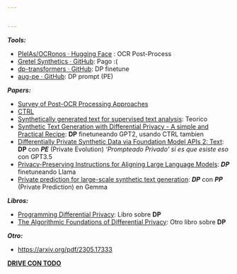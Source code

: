 ```yaml
---


---
```


<p><em><strong>Tools:</strong></em></p>
<ul>
<li><a href="https://huggingface.co/PleIAs/OCRonos">PleIAs/OCRonos · Hugging Face</a> : OCR Post-Process</li>
<li><a href="https://github.com/gretelai/gretel-synthetics">Gretel Synthetics · GitHub</a>: Pago :(</li>
<li><a href="https://github.com/microsoft/dp-transformers">dp-transformers · GitHub</a>: DP finetune</li>
<li><a href="https://github.com/AI-secure/aug-pe">aug-pe · GitHub</a>: DP prompt (PE)</li>
</ul>
<p><em><strong>Papers:</strong></em></p>
<ul>
<li><a href="https://drive.google.com/open?id=11r9C6AYiOOHMV9hhXRmeAl2EApwkoDrP&amp;usp=drive_fs">Survey of Post-OCR Processing Approaches</a></li>
<li><a href="https://drive.google.com/open?id=10cdcv4rk7ymZmQhCSSBK1qaWE0O3ZmK9&amp;usp=drive_fs">CTRL</a></li>
<li><a href="https://drive.google.com/open?id=105fOMEQiZ9p0oq6BsIP1eHgIkv3aSV5h&amp;usp=drive_fs">Synthetically generated text for supervised text analysis</a>: Teorico</li>
<li><a href="https://drive.google.com/open?id=11SF0GMG5nNHbd-dxt_hCn5Y-JhtAJFOq&amp;usp=drive_fs">Synthetic Text Generation with Differential Privacy - A simple and Practical Recipe</a>: <strong>DP</strong> finetuneando GPT2, usando CTRL tambien</li>
<li><a href="https://drive.google.com/open?id=112-ABUi2Qd6vOFUZYKWJkYPHb6sYVdIp&amp;usp=drive_fs">Differentially Private Synthetic Data via Foundation Model APIs 2: Text</a>: <strong>DP</strong> con <em><strong>PE</strong></em> (Private Evolution) <em>‘Prompteado Privado’ si es que esiste eso</em> con GPT3.5</li>
<li><a href="https://drive.google.com/open?id=11aaTJqEBM3URVm0Z2gK0gPcZiGTzZKOx&amp;usp=drive_fs">Privacy-Preserving Instructions for Aligning Large Language Models</a>: <em><strong>DP</strong></em> finetuneando Llama</li>
<li><a href="https://drive.google.com/open?id=11r7qcrIiOH1XnaaAUP6KitO0PD3mVuIr&amp;usp=drive_fs">Private prediction for large-scale synthetic text generation</a>: <em><strong>DP</strong></em> con <em><strong>PP</strong></em> (Private Prediction) en Gemma</li>
</ul>
<p><em><strong>Libros:</strong></em></p>
<ul>
<li><a href="https://programming-dp.com/cover.html">Programming Differential Privacy</a>: Libro sobre <strong>DP</strong></li>
<li><a href="https://drive.google.com/open?id=123gsFI_cLnM32D0y5ntswcaNQIhvmomR&amp;usp=drive_fs">The Algorithmic Foundations of Differential Privacy</a>: Otro libro sobre <strong>DP</strong></li>
</ul>
<p><em><strong>Otro:</strong></em></p>
<ul>
<li><a href="https://arxiv.org/pdf/2305.17333">https://arxiv.org/pdf/2305.17333</a></li>
</ul>
<p><a href="https://drive.google.com/drive/folders/1IqlNGfmTxmIHW6rRZ73cuQsxAn_j0uVo?usp=sharing"><strong>DRIVE CON TODO</strong></a></p>

